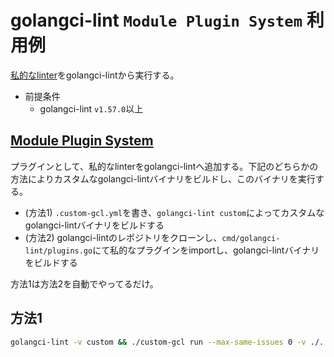 # golangci-lint `Module Plugin System` 利用例

[私的なlinter](https://github.com/suzuito/linter1/tree/main/linter2)をgolangci-lintから実行する。

- 前提条件
  - golangci-lint `v1.57.0`以上

## [Module Plugin System](https://golangci-lint.run/plugins/module-plugins)

プラグインとして、私的なlinterをgolangci-lintへ追加する。下記のどちらかの方法によりカスタムなgolangci-lintバイナリをビルドし、このバイナリを実行する。

- (方法1) `.custom-gcl.yml`を書き、`golangci-lint custom`によってカスタムなgolangci-lintバイナリをビルドする
- (方法2) golangci-lintのレポジトリをクローンし、`cmd/golangci-lint/plugins.go`にて私的なプラグインをimportし、golangci-lintバイナリをビルドする

方法1は方法2を自動でやってるだけ。

## 方法1

```bash
golangci-lint -v custom && ./custom-gcl run --max-same-issues 0 -v ./...
```
